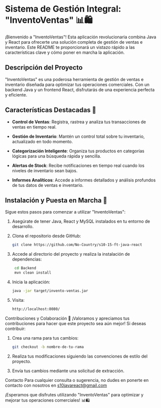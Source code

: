 # Sistema de Gestión Integral: "InventoVentas" 📊🛍️

¡Bienvenido a "InventoVentas"! Esta aplicación revolucionaria combina Java y React para ofrecerte una solución completa de gestión de ventas e inventario. Este README te proporcionará un vistazo rápido a las características clave y cómo poner en marcha la aplicación.

## Descripción del Proyecto

"InventoVentas" es una poderosa herramienta de gestión de ventas e inventario diseñada para optimizar tus operaciones comerciales. Con un backend Java y un frontend React, disfrutarás de una experiencia perfecta y eficiente.

## Características Destacadas 🌟

- **Control de Ventas**: Registra, rastrea y analiza tus transacciones de ventas en tiempo real.

- **Gestión de Inventario**: Mantén un control total sobre tu inventario, actualizado en todo momento.

- **Categorización Inteligente**: Organiza tus productos en categorías lógicas para una búsqueda rápida y sencilla.

- **Alertas de Stock**: Recibe notificaciones en tiempo real cuando los niveles de inventario sean bajos.

- **Informes Analíticos**: Accede a informes detallados y análisis profundos de tus datos de ventas e inventario.

## Instalación y Puesta en Marcha 🚀

Sigue estos pasos para comenzar a utilizar "InventoVentas":

1. Asegúrate de tener Java, React y MySQL instalados en tu entorno de desarrollo.

2. Clona el repositorio desde GitHub:

   ```bash
   git clone https://github.com/No-Country/s10-15-ft-java-react
   ```
3. Accede al directorio del proyecto y realiza la instalación de dependencias:

   ```bash
    cd Backend
    mvn clean install
    ```
4. Inicia la aplicación:

    ```bash
    java -jar target/invento-ventas.jar
    ```
5. Visita:
    ```bash
    http://localhost:8080/
    ```
Contribuciones y Colaboración 🤝
¡Valoramos y apreciamos tus contribuciones para hacer que este proyecto sea aún mejor! Si deseas contribuir:

1. Crea una rama para tus cambios:

    ```bash
    git checkout -b nombre-de-tu-rama
    ```
2. Realiza tus modificaciones siguiendo las convenciones de estilo del proyecto.

3. Envía tus cambios mediante una solicitud de extracción.

Contacto
Para cualquier consulta o sugerencia, no dudes en ponerte en contacto con nosotros en s10javareact@gmail.com

¡Esperamos que disfrutes utilizando "InventoVentas" para optimizar y mejorar tus operaciones comerciales! 📊🛍️
